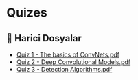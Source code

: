# Quizes


<!--Index-->

## 📂 Harici Dosyalar

- [Quiz 1 - The basics of ConvNets.pdf](./Quiz%201%20-%20The%20basics%20of%20ConvNets.pdf)
- [Quiz 2 - Deep Convolutional Models.pdf](./Quiz%202%20-%20Deep%20Convolutional%20Models.pdf)
- [Quiz 3 - Detection Algorithms.pdf](./Quiz%203%20-%20Detection%20Algorithms.pdf)

<!--Index-->
